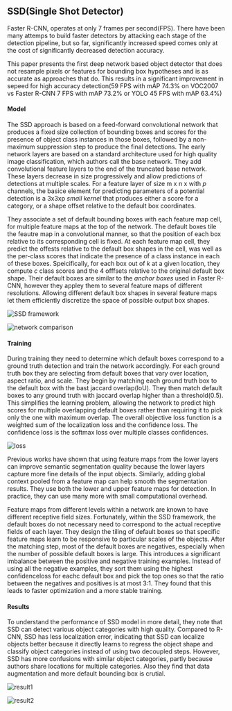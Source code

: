 ## SSD(Single Shot Detector)

Faster R-CNN, operates at only 7 frames per second(FPS). There have been many attemps to build faster detectors by attacking each stage of the detection pipeline, but so far, significantly increased speed comes only at the cost of significantly decreased detection accuracy.

This paper presents the first deep network based object detector that does not resample pixels or features for bounding box hypotheses and is as accurate as approaches that do. This results in a significant improvement in sepeed for high accuracy  detection(59 FPS with mAP 74.3% on VOC2007 vs Faster R-CNN 7 FPS with mAP 73.2% or YOLO 45 FPS with mAP 63.4%)




#### Model

The SSD approach is based on a feed-forward convolutional network that produces a fixed size collection of bounding boxes and scores for the presence of object class instances in those boxes, followed by a non-maximum suppression step to produce the final detections. The early network layers are based on a standard architecture used for high quality image classification, which authors call the base network. They add convolutional feature layers to the end of the truncated base network. These layers decrease in size progressively and allow predictions of detections at multiple scales. For a feature layer of size m x n x with _p_ channels, the basice element for predicting parameters of a potential detection is a 3x3xp _small kernel_ that produces either a score for a category, or a shape offset relative to the default box coordinates. 

They associate a set of default bounding boxes with  each feature map cell, for multiple feature maps at the top of the network. The default boxes tile the feautre map in a convolutional manner, so that the position of each box relative to its corresponding cell is fixed. At each feature map cell, they predict the offests relative to the default box shapes in the cell, was well as the per-class scores that indicate the presence of a class instance in each of these boxes. Speicifically, for each box out of _k_ at a given location, they compute _c_ class scores and the 4 offfsets relative to the original default box shape. Their default boxes are similar to the _anchor boxes_ used in Faster R-CNN, however they appley them to several feature maps of different resolutions. Allowing different default box shapes in several feature maps let them efficiently discretize the space of possible output box shapes. 


![SSD framework](https://user-images.githubusercontent.com/90513931/223299960-3610e948-0471-4a0a-9adb-5699f734997a.png)


![network comparison](https://user-images.githubusercontent.com/90513931/223299967-668da981-5a9b-420f-83af-1b4d2b1a40a9.png)


#### Training

During training they need to determine which default boxes correspond to a ground truth detection and train the network accordingly. For each ground truth box they are selecting from default boxes that vary over location, aspect ratio, and scale. They begin by matching each ground truth box to the default box with the bast jaccard overlap(IoU). They then match default boxes to any ground truth with jaccard overlap higher than a threshold(0.5). This simplifies the learning problem, allowing the network to predict high scores for multiple overlapping default boxes rather than requiring it to pick only the one with maximum  overlap. The overall objective loss function is a weighted sum of the localization loss and the confidence loss. The confidence loss is the softmax loss over multiple classes confidences.

![loss](https://user-images.githubusercontent.com/90513931/223305936-7231a649-1d72-428f-9b1c-f646caef96e2.png)

Previous works have shown that using feature maps from the lower layers can improve semantic segmentation quality because the lower layers capture more fine details of the input objects. Similarly, adding global context pooled from a feature map can help smooth the segmentation results. They use both the lower and upper feature maps for detection. In practice, they can use many more with small computational overhead.

Feature maps from different levels within a network are known to have different receptive field sizes. Fortunately, within the SSD framework, the default boxes do not necessary need to correspond to the actual receptive fields of each layer. They design the tiling of default boxes so that specific feature maps learn to be responsive to particular scales of the objects. After the matching step, most of the default boxes are negatives, especially when the number of possible default boxes is large. This introduces a significant imbalance between the positive and negative training examples. Instead of using all the negative examples, they sort them using the highest confidenceloss for eachc default box and pick the top ones so that the ratio between the negatives and positives is at most 3:1. They found that this leads to faster optimization and a more stable training.


#### Results

To understand the performance of SSD model in more detail, they note that SSD can detect various object categories with high quality. Compared to R-CNN, SSD has less localization error, indicating that SSD can localize objects better because it directly learns to regress the object shape and classify object categories instead of using two decoupled steps. However, SSD has more confusions with similar object categories, partly because authors share locations for multiple categories. Also they find that data augmentation and more default bounding box is crutial.

![result1](https://user-images.githubusercontent.com/90513931/223309368-058c1813-c7c7-440c-b842-c38ec7badba7.png)


![result2](https://user-images.githubusercontent.com/90513931/223309370-94068bd7-4525-4541-8b38-457d0015b2e2.png)
